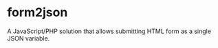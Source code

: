 form2json
=========

A JavaScript/PHP solution that allows submitting HTML form as a single JSON variable.
